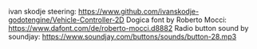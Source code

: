 ivan skodje steering: https://www.github.com/ivanskodje-godotengine/Vehicle-Controller-2D
Dogica font by Roberto Mocci: https://www.dafont.com/de/roberto-mocci.d8882
Radio button sound by soundjay: https://www.soundjay.com/buttons/sounds/button-28.mp3